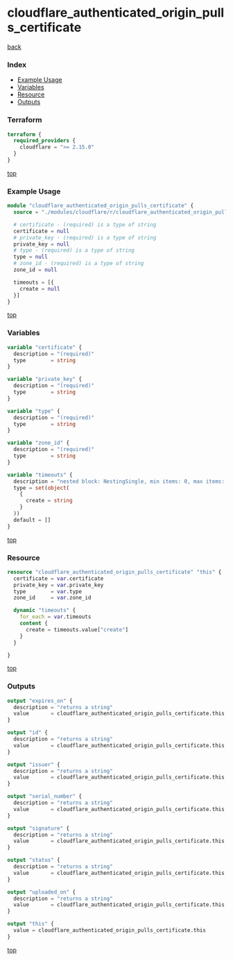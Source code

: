 # cloudflare_authenticated_origin_pulls_certificate

[back](../cloudflare.md)

### Index

- [Example Usage](#example-usage)
- [Variables](#variables)
- [Resource](#resource)
- [Outputs](#outputs)

### Terraform

```terraform
terraform {
  required_providers {
    cloudflare = ">= 2.15.0"
  }
}
```

[top](#index)

### Example Usage

```terraform
module "cloudflare_authenticated_origin_pulls_certificate" {
  source = "./modules/cloudflare/r/cloudflare_authenticated_origin_pulls_certificate"

  # certificate - (required) is a type of string
  certificate = null
  # private_key - (required) is a type of string
  private_key = null
  # type - (required) is a type of string
  type = null
  # zone_id - (required) is a type of string
  zone_id = null

  timeouts = [{
    create = null
  }]
}
```

[top](#index)

### Variables

```terraform
variable "certificate" {
  description = "(required)"
  type        = string
}

variable "private_key" {
  description = "(required)"
  type        = string
}

variable "type" {
  description = "(required)"
  type        = string
}

variable "zone_id" {
  description = "(required)"
  type        = string
}

variable "timeouts" {
  description = "nested block: NestingSingle, min items: 0, max items: 0"
  type = set(object(
    {
      create = string
    }
  ))
  default = []
}
```

[top](#index)

### Resource

```terraform
resource "cloudflare_authenticated_origin_pulls_certificate" "this" {
  certificate = var.certificate
  private_key = var.private_key
  type        = var.type
  zone_id     = var.zone_id

  dynamic "timeouts" {
    for_each = var.timeouts
    content {
      create = timeouts.value["create"]
    }
  }

}
```

[top](#index)

### Outputs

```terraform
output "expires_on" {
  description = "returns a string"
  value       = cloudflare_authenticated_origin_pulls_certificate.this.expires_on
}

output "id" {
  description = "returns a string"
  value       = cloudflare_authenticated_origin_pulls_certificate.this.id
}

output "issuer" {
  description = "returns a string"
  value       = cloudflare_authenticated_origin_pulls_certificate.this.issuer
}

output "serial_number" {
  description = "returns a string"
  value       = cloudflare_authenticated_origin_pulls_certificate.this.serial_number
}

output "signature" {
  description = "returns a string"
  value       = cloudflare_authenticated_origin_pulls_certificate.this.signature
}

output "status" {
  description = "returns a string"
  value       = cloudflare_authenticated_origin_pulls_certificate.this.status
}

output "uploaded_on" {
  description = "returns a string"
  value       = cloudflare_authenticated_origin_pulls_certificate.this.uploaded_on
}

output "this" {
  value = cloudflare_authenticated_origin_pulls_certificate.this
}
```

[top](#index)